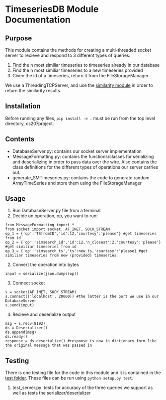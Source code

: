 # TimeseriesDB Module Documentation

## Purpose
This module contains the methods for creating a multi-threaded socket server to recieve and respond to 3 different types of queries:
1. Find the n most similiar timeseries to timeseries already in our database 
2. Find the n most similiar timeseries to a new timeseries provided
3. Given the id of a timeseries, return it from the FileStorageManager 

We use a ThreadingTCPServer, and use the [similarity module](https://github.com/slac207/cs207project/tree/master/Similarity) in order to return the similarity results.

## Installation
Before running any files, `pip install -e .` must be run from the top level directory, cs207project. 

## Contents
* DatabaseServer.py: contains our socket server implementation 
* MessageFormatting.py: contains the functions/classes for serializing and deserializing in order to pass data over the wire. Also contains the class definitions for the different types of operations our server carries out. 
* generate_SMTimeseries.py: contains the code to generate random ArrayTimeSeries and store them using the FileStorageManager

## Usage
1. Run DatabaseServer.py file from a terminal
2. Decide on operation, op, you want to run:
```
from MessageFormatting import *
from socket import socket, AF_INET, SOCK_STREAM
op_1 = {'op':'TSfromID','id':12,'courtesy':'please'} #get timeseries from id
op_2 = {'op':'simsearch_id','id':12,'n_closest':2,'courtesy':'please'} #get similiar timeseries from id 
op_3 = {'op':'simsearch_ts','ts':new_ts,'courtesy':'please} #get similiar timeseries from new (provided) timeseries
```
2. Convert the operation into bytes
```
input = serialize(json.dumps(op))
```
3. Connect socket 
```
s = socket(AF_INET, SOCK_STREAM)
s.connect(('localhost', 20000)) #the latter is the port we use in our DatabaseServer
s.send(input)
```
4. Recieve and deserialize output
```
msg = s.recv(8192)
ds = Deserializer()
ds.append(msg)
ds.ready()
response = ds.deserialize() #response is now in dictionary form like the original message that was passed in
```

## Testing 
There is one testing file for the code in this module and it is contained in the [test folder](https://github.com/slac207/cs207project/tree/master/tests). These files can be run using `python setup.py test`. 

1. test_server.py: tests for accuracy of the three queries we support as well as tests the serializer/deserializer

